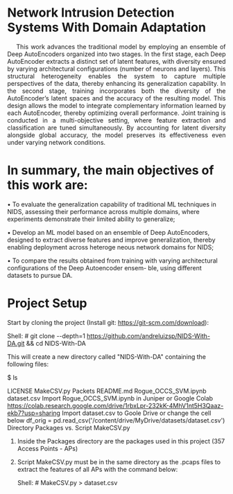 # Network Intrusion Detection Systems With Domain Adaptation

<div align="justify">

&nbsp;&nbsp;&nbsp;&nbsp;This work advances the traditional model by employing an ensemble of Deep AutoEncoders organized into two stages. In the first stage, each Deep AutoEncoder extracts a distinct set of latent features, with diversity ensured by varying architectural configurations (number of neurons and layers). This structural heterogeneity enables the system to capture multiple perspectives of the data, thereby enhancing its generalization capability. In the second stage, training incorporates both the diversity of the AutoEncoder’s latent spaces and the accuracy of the resulting model. This design allows the model to integrate complementary information learned by each AutoEncoder, thereby optimizing overall performance. Joint training is conducted in a multi-objective setting, where feature extraction and classification are tuned simultaneously. By accounting for latent diversity alongside global accuracy, the model preserves its effectiveness even under varying network conditions.
   
</div>

# In summary, the main objectives of this work are:

• To evaluate the generalization capability of traditional ML techniques in NIDS, assessing their performance across multiple domains, where experiments demonstrate their limited ability to generalize;

• Develop an ML model based on an ensemble of Deep AutoEncoders, designed to extract diverse features and improve generalization, thereby enabling deployment across heteroge neous network domains for NIDS;

• To compare the results obtained from training with varying architectural configurations of the Deep Autoencoder ensem- ble, using different datasets to pursue DA.


# Project Setup

Start by cloning the project (Install git: https://git-scm.com/download):

Shell: # git clone --depth=1 https://github.com/andreluizsp/NIDS-With-DA.git && cd NIDS-With-DA

This will create a new directory called "NIDS-With-DA" containing the following files:

$ ls

LICENSE  MakeCSV.py Packets README.md Rogue_OCCS_SVM.ipynb dataset.csv
Import Rogue_OCCS_SVM.ipynb in Juniper or Google Colab
  https://colab.research.google.com/drive/1rbxLpr-232kK-4MhV1nt5H3Qaaz-ekb7?usp=sharing
Import dataset.csv to Goole Drive or change the cell below
  df_orig = pd.read_csv('/content/drive/MyDrive/datasets/dataset.csv')
Directory Packages vs. Script MakeCSV.py
  1) Inside the Packages directory are the packages used in this project (357 Access Points - APs)

  2) Script MakeCSV.py must be in the same directory as the .pcaps files to extract the features 
     of all APs with the command below:

     Shell: # MakeCSV.py > dataset.csv
